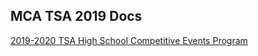 ## MCA TSA 2019 Docs

[2019-2020 TSA High School Competitive Events Program](https://icevin.github.io/tsa_docs/2019-2020_TSA_HS_Competitve_Events_Guide.pdf)

